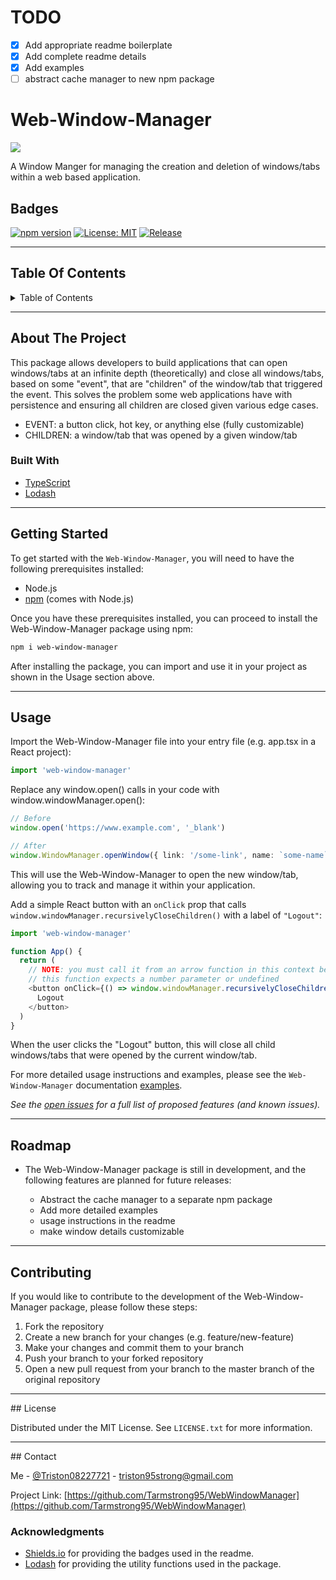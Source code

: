 <!-- TODO SECTION _____________________________ -->

# TODO

- [x] Add appropriate readme boilerplate
- [x] Add complete readme details
- [x] Add examples
- [ ] abstract cache manager to new npm package

<!-- MAIN SECTION INTRO _____________________________ -->

# Web-Window-Manager

<a href="https://www.loom.com/share/641344bac18a415f90c983d9a3c2352a">
    <img style="max-width:300px;" src="https://cdn.loom.com/sessions/thumbnails/641344bac18a415f90c983d9a3c2352a-with-play.gif">
  </a>

A Window Manger for managing the creation and deletion of windows/tabs within a web based application.

<!-- BADGES SECTION _____________________________ -->

## Badges

[![npm version](https://img.shields.io/npm/v/npm.svg)](https://npm.im/npm)
[![License: MIT](https://img.shields.io/badge/License-MIT-yellow.svg)](https://opensource.org/licenses/MIT)
[![Release](https://github.com/Tarmstrong95/component-test-helper/actions/workflows/release-package.yml/badge.svg)](https://github.com/Tarmstrong95/component-test-helper/actions/workflows/release-package.yml)

<div id="top"></div>

<hr/>

<!-- TABLE OF CONTENTS SECTION _____________________________ -->

## Table Of Contents

<details>
  <summary>Table of Contents</summary>
  <ol>
    <li>
      <a href="#about-the-project">About The Project</a>
      <ul>
        <li><a href="#built-with">Built With</a></li>
      </ul>
    </li>
    <li>
      <a href="#getting-started">Getting Started</a>
      <ul>
        <li><a href="#prerequisites">Prerequisites</a></li>
        <li><a href="#installation">Installation</a></li>
      </ul>
    </li>
    <li><a href="#usage">Usage</a></li>
    <li><a href="#roadmap">Roadmap</a></li>
    <li><a href="#contributing">Contributing</a></li>
    <li><a href="#license">License</a></li>
    <li><a href="#contact">Contact</a></li>
    <li><a href="#acknowledgments">Acknowledgments</a></li>
  </ol>
</details>

<hr/>

<!-- ABOUT SECTION _____________________________ -->

## About The Project

This package allows developers to build applications that can open windows/tabs at an infinite depth (theoretically) and close all windows/tabs, based on some "event", that are "children" of the window/tab that triggered the event. This solves the problem some web applications have with persistence and ensuring all children are closed given various edge cases.

- EVENT: a button click, hot key, or anything else (fully customizable)
- CHILDREN: a window/tab that was opened by a given window/tab

<!-- BUILT WITH SECTION _____________________________ -->

### Built With

- [TypeScript](https://www.typescriptlang.org/)
- [Lodash](https://lodash.com/)

<!-- GETTING STARTED SECTION _____________________________ -->

<hr/>

## Getting Started

To get started with the `Web-Window-Manager`, you will need to have the following prerequisites installed:

- Node.js
- [npm](https://www.npmjs.com/) (comes with Node.js)

Once you have these prerequisites installed, you can proceed to install the Web-Window-Manager package using npm:

```bash
npm i web-window-manager
```

After installing the package, you can import and use it in your project as shown in the Usage section above.

<hr/>

<!-- USAGE SECTION _____________________________ -->

## Usage

Import the Web-Window-Manager file into your entry file (e.g. app.tsx in a React project):

```typescript
import 'web-window-manager'
```

Replace any window.open() calls in your code with window.windowManager.open():

```typescript
// Before
window.open('https://www.example.com', '_blank')

// After
window.WindowManager.openWindow({ link: '/some-link', name: `some-name` })
```

This will use the Web-Window-Manager to open the new window/tab, allowing you to track and manage it within your application.

Add a simple React button with an `onClick` prop that calls `window.windowManager.recursivelyCloseChildren()` with a label of `"Logout"`:

```javascript
import 'web-window-manager'

function App() {
  return (
    // NOTE: you must call it from an arrow function in this context because
    // this function expects a number parameter or undefined
    <button onClick={() => window.windowManager.recursivelyCloseChildren()}>
      Logout
    </button>
  )
}
```

When the user clicks the "Logout" button, this will close all child windows/tabs that were opened by the current window/tab.

For more detailed usage instructions and examples, please see the `Web-Window-Manager` documentation [examples](https://github.com/Tarmstrong95/WindowManger/tree/main/src/examples).

_See the [open issues](https://github.com/Tarmstrong95/WebWindowManager/issues) for a full list of proposed features (and known issues)._

<hr/>

<!-- ROADMAP SECTION _____________________________ -->

## Roadmap

- The Web-Window-Manager package is still in development, and the following features are planned for future releases:

  - Abstract the cache manager to a separate npm package
  - Add more detailed examples
  - usage instructions in the readme
  - make window details customizable

<hr/>

<!-- CONTRIBUTING SECTION _____________________________ -->

## Contributing

If you would like to contribute to the development of the Web-Window-Manager package, please follow these steps:

1. Fork the repository
2. Create a new branch for your changes (e.g. feature/new-feature)
3. Make your changes and commit them to your branch
4. Push your branch to your forked repository
5. Open a new pull request from your branch to the master branch of the original repository

<hr/>
<!-- LICENSE SECTION _____________________________ -->
## License

Distributed under the MIT License. See `LICENSE.txt` for more information.

<hr/>
<!-- CONTACT SECTION _____________________________ -->
## Contact

Me - [@Triston08227721](https://twitter.com/Triston08227721) - triston95strong@gmail.com

Project Link: [https://github.com/Tarmstrong95/WebWindowManager](https://github.com/Tarmstrong95/WebWindowManager)

<!-- MARKDOWN LINKS & IMAGES -->

### Acknowledgments

- [Shields.io](https://shields.io/) for providing the badges used in the readme.
- [Lodash](https://lodash.com/) for providing the utility functions used in the package.

<!-- MARKDOWN LINKS & IMAGES -->
<!-- https://www.markdownguide.org/basic-syntax/#reference-style-links -->

[contributors-shield]: https://img.shields.io/github/contributors/Tarmstrong95/WebWindowManager.svg?style=for-the-badge
[contributors-url]: https://github.com/Tarmstrong95/WebWindowManager/graphs/contributors
[forks-shield]: https://img.shields.io/github/forks/Tarmstrong95/WebWindowManager.svg?style=for-the-badge
[forks-url]: https://github.com/Tarmstrong95/WebWindowManager/network/members
[stars-shield]: https://img.shields.io/github/stars/Tarmstrong95/WebWindowManager.svg?style=for-the-badge
[stars-url]: https://github.com/Tarmstrong95/WebWindowManager/stargazers
[issues-shield]: https://img.shields.io/github/issues/Tarmstrong95/WebWindowManager.svg?style=for-the-badge
[issues-url]: https://github.com/Tarmstrong95/WebWindowManager/issues
[license-shield]: https://img.shields.io/github/license/Tarmstrong95/WebWindowManager.svg?style=for-the-badge
[license-url]: https://github.com/Tarmstrong95/WebWindowManager/blob/main/LICENSE
[linkedin-shield]: https://img.shields.io/badge/-LinkedIn-black.svg?style=for-the-badge&logo=linkedin&colorB=555
[linkedin-url]: https://linkedin.com/in/triston95strong
